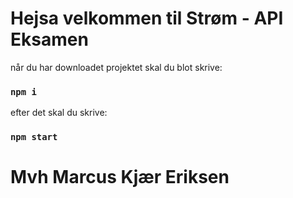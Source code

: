 # Hejsa velkommen til Strøm - API Eksamen

når du har downloadet projektet skal du blot skrive:
### `npm i`

efter det skal du skrive:

### `npm start`

# Mvh Marcus Kjær Eriksen
